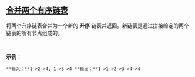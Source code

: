 ## [合并两个有序链表](https://leetcode-cn.com/problems/merge-two-sorted-lists/)

将两个升序链表合并为一个新的 **升序** 链表并返回。新链表是通过拼接给定的两个链表的所有节点组成的。 

 

**示例：**

`**输入：**1->2->4, 1->3->4
**输出：**1->1->2->3->4->4
`